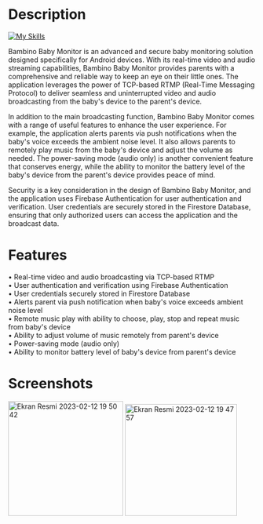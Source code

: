 # Description

[![My Skills](https://skillicons.dev/icons?i=java,kotlin,nodejs,figma&theme=light)](https://skillicons.dev)

Bambino Baby Monitor is an advanced and secure baby monitoring solution designed specifically for Android devices. With its real-time video and audio streaming capabilities, Bambino Baby Monitor provides parents with a comprehensive and reliable way to keep an eye on their little ones. The application leverages the power of TCP-based RTMP (Real-Time Messaging Protocol) to deliver seamless and uninterrupted video and audio broadcasting from the baby's device to the parent's device.

In addition to the main broadcasting function, Bambino Baby Monitor comes with a range of useful features to enhance the user experience. For example, the application alerts parents via push notifications when the baby's voice exceeds the ambient noise level. It also allows parents to remotely play music from the baby's device and adjust the volume as needed. The power-saving mode (audio only) is another convenient feature that conserves energy, while the ability to monitor the battery level of the baby's device from the parent's device provides peace of mind.

Security is a key consideration in the design of Bambino Baby Monitor, and the application uses Firebase Authentication for user authentication and verification. User credentials are securely stored in the Firestore Database, ensuring that only authorized users can access the application and the broadcast data.

# Features

• Real-time video and audio broadcasting via TCP-based RTMP <br />
• User authentication and verification using Firebase Authentication <br />
• User credentials securely stored in Firestore Database <br />
• Alerts parent via push notification when baby's voice exceeds ambient noise level <br />
• Remote music play with ability to choose, play, stop and repeat music from baby's device <br />
• Ability to adjust volume of music remotely from parent's device <br />
• Power-saving mode (audio only) <br />
• Ability to monitor battery level of baby's device from parent's device <br />

# Screenshots

<p float="left">
<img width="234" alt="Ekran Resmi 2023-02-12 19 50 42" src="https://user-images.githubusercontent.com/87299676/218324867-70d51dcb-70f6-4271-973b-3ef1b0e197d7.png">

<img width="228" alt="Ekran Resmi 2023-02-12 19 47 57" src="https://user-images.githubusercontent.com/87299676/218324705-5f788472-bb7c-4bff-a92e-6aee7d2ccb29.png">
</p>

